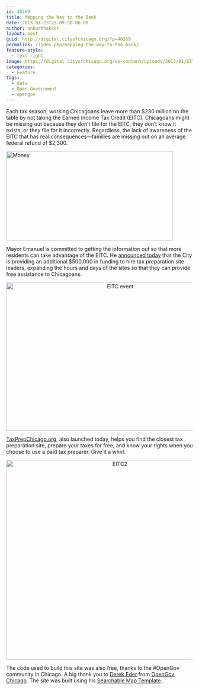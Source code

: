 ```yaml
---
id: 40269
title: Mapping the Way to the Bank
date: 2013-01-23T23:09:50-06:00
author: ankurthakkar
layout: post
guid: http://digital.cityofchicago.org/?p=40269
permalink: /index.php/mapping-the-way-to-the-bank/
feature-style:
  - text-right
image: https://digital.cityofchicago.org/wp-content/uploads/2013/01/EITC.jpg
categories:
  - Feature
tags:
  - data
  - Open Government
  - opengov
---
```

Each tax season, working Chicagoans leave more than $230 million on the table by not taking the Earned Income Tax Credit (EITC). Chicagoans might be missing out because they don’t file for the EITC, they don’t know it exists, or they file for it incorrectly. Regardless, the lack of awareness of the EITC that has real consequences—families are missing out on an average federal refund of $2,300.

<img loading="lazy" class="aligncenter" alt="Money" src="http://25.media.tumblr.com/tumblr_m92z09LXaX1r3dtleo1_500.gif" width="450" height="241" /> 

Mayor Emanuel is committed to getting the information out so that more residents can take advantage of the EITC. He <a title="Press release" href="http://www.cityofchicago.org/city/en/depts/mayor/press_room/press_releases/2013/january_2013/mayor_emanuel_kicksofftaxseasonwithannouncementthatcitywillincre.html" target="_blank">announced today</a> that the City is providing an additional $500,000 in funding to hire tax preparation site leaders, expanding the hours and days of the sites so that they can provide free assistance to Chicagoans.

<p style="text-align: center;">
  <a href="http://digital.cityofchicago.org/wp-content/uploads/2013/01/EITC.jpg"><img loading="lazy" class="aligncenter  wp-image-40270" alt="EITC event" src="http://digital.cityofchicago.org/wp-content/uploads/2013/01/EITC.jpg" width="600" height="400" srcset="https://digital.cityofchicago.org/wp-content/uploads/2013/01/EITC.jpg 1000w, https://digital.cityofchicago.org/wp-content/uploads/2013/01/EITC-300x199.jpg 300w" sizes="(max-width: 600px) 100vw, 600px" /></a>
</p>

<a title="Tax Prep Chicago" href="http://taxprepchicago.org/" target="_blank">TaxPrepChicago.org</a>, also launched today, helps you find the closest tax preparation site, prepare your taxes for free, and know your rights when you choose to use a paid tax preparer. Give it a whirl.

<p style="text-align: center;">
  <a title="Tax Prep Chicago" href="http://taxprepchicago.org"><img loading="lazy" class="aligncenter  wp-image-40271" alt="EITC2" src="http://digital.cityofchicago.org/wp-content/uploads/2013/01/EITC2.png" width="598" height="538" srcset="https://digital.cityofchicago.org/wp-content/uploads/2013/01/EITC2.png 830w, https://digital.cityofchicago.org/wp-content/uploads/2013/01/EITC2-300x270.png 300w" sizes="(max-width: 598px) 100vw, 598px" /></a>
</p>

The code used to build this site was also free, thanks to the #OpenGov community in Chicago. A big thank you to <a title="Derek Eder" href="http://derekeder.com/" target="_blank">Derek Eder</a> from <a title="OpenGovChicago" href="http://www.meetup.com/OpenGovChicago/" target="_blank">OpenGov Chicago</a>. The site was built using his <a title="searchable map template" href="http://derekeder.com/searchable_map_template/" target="_blank">Searchable Map Template</a>.

&nbsp;

&nbsp;